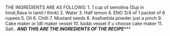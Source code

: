 THE INGREDIENTS ARE AS FOLLOWS:
    1. 1 cup of semolina (Suji in hindi,Rava in tamil I think)
    2. Water
    3. Half lemon
    4. ENO 3/4 of 1 packet of 6 rupees
    5. Oil
    6. Chilli
    7. Mustard seeds
    8. Asafoetida powder just a pinch
    9. Cake maker or Idli maker vessel
    10. kadai vessel if u choose cake maker
    11. Salt..
    *****************************AND THIS ARE THE INGREDIENTS OF THE RECIPE********************************
